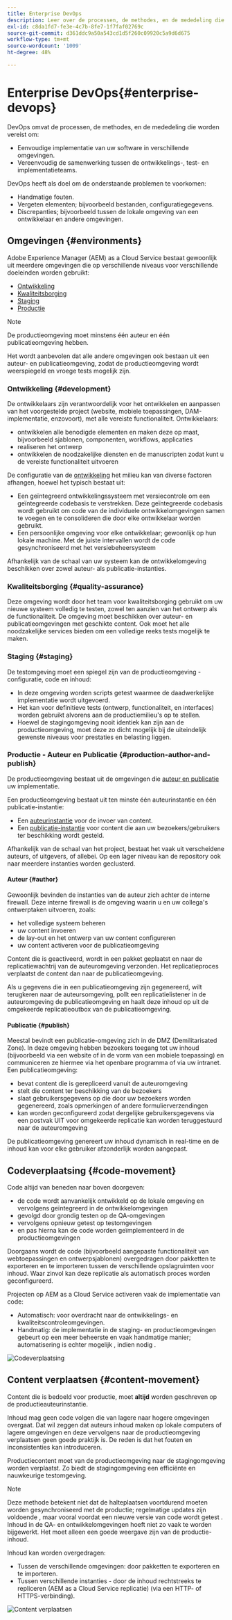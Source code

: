 ```yaml
---
title: Enterprise DevOps
description: Leer over de processen, de methodes, en de mededeling die worden vereist om plaatsing te verlichten en samenwerking te vereenvoudigen.
exl-id: c8da1fd7-fe3e-4c7b-8fe7-1f7faf02769c
source-git-commit: d361ddc9a50a543cd1d5f260c09920c5a9d6d675
workflow-type: tm+mt
source-wordcount: '1009'
ht-degree: 48%

---
```


# Enterprise DevOps{#enterprise-devops}

DevOps omvat de processen, de methodes, en de mededeling die worden vereist om:

* Eenvoudige implementatie van uw software in verschillende omgevingen.
* Vereenvoudig de samenwerking tussen de ontwikkelings-, test- en implementatieteams.

DevOps heeft als doel om de onderstaande problemen te voorkomen:

* Handmatige fouten.
* Vergeten elementen; bijvoorbeeld bestanden, configuratiegegevens.
* Discrepanties; bijvoorbeeld tussen de lokale omgeving van een ontwikkelaar en andere omgevingen.

## Omgevingen {#environments}

Adobe Experience Manager (AEM) as a Cloud Service bestaat gewoonlijk uit meerdere omgevingen die op verschillende niveaus voor verschillende doeleinden worden gebruikt:

* [Ontwikkeling](#development)
* [Kwaliteitsborging](#quality-assurance)
* [Staging](#staging)
* [Productie](#production-author-and-publish)

>[!NOTE]
>
>De productieomgeving moet minstens één auteur en één publicatieomgeving hebben.
>
>Het wordt aanbevolen dat alle andere omgevingen ook bestaan uit een auteur- en publicatieomgeving, zodat de productieomgeving wordt weerspiegeld en vroege tests mogelijk zijn.

### Ontwikkeling {#development}

De ontwikkelaars zijn verantwoordelijk voor het ontwikkelen en aanpassen van het voorgestelde project (website, mobiele toepassingen, DAM-implementatie, enzovoort), met alle vereiste functionaliteit. Ontwikkelaars:

* ontwikkelen alle benodigde elementen en maken deze op maat, bijvoorbeeld sjablonen, componenten, workflows, applicaties
* realiseren het ontwerp
* ontwikkelen de noodzakelijke diensten en de manuscripten zodat kunt u de vereiste functionaliteit uitvoeren

De configuratie van de [ontwikkeling](/help/implementing/developing/introduction/development-guidelines.md) het milieu kan van diverse factoren afhangen, hoewel het typisch bestaat uit:

* Een geïntegreerd ontwikkelingssysteem met versiecontrole om een geïntegreerde codebasis te verstrekken. Deze geïntegreerde codebasis wordt gebruikt om code van de individuele ontwikkelomgevingen samen te voegen en te consolideren die door elke ontwikkelaar worden gebruikt.
* Een persoonlijke omgeving voor elke ontwikkelaar; gewoonlijk op hun lokale machine. Met de juiste intervallen wordt de code gesynchroniseerd met het versiebeheersysteem

Afhankelijk van de schaal van uw systeem kan de ontwikkelomgeving beschikken over zowel auteur- als publicatie-instanties.

### Kwaliteitsborging {#quality-assurance}

Deze omgeving wordt door het team voor kwaliteitsborging gebruikt om uw nieuwe systeem volledig te testen, zowel ten aanzien van het ontwerp als de functionaliteit. De omgeving moet beschikken over auteur- en publicatieomgevingen met geschikte content. Ook moet het alle noodzakelijke services bieden om een volledige reeks tests mogelijk te maken.

### Staging {#staging}

De testomgeving moet een spiegel zijn van de productieomgeving - configuratie, code en inhoud:

* In deze omgeving worden scripts getest waarmee de daadwerkelijke implementatie wordt uitgevoerd.
* Het kan voor definitieve tests (ontwerp, functionaliteit, en interfaces) worden gebruikt alvorens aan de productiemilieu&#39;s op te stellen.
* Hoewel de stagingomgeving nooit identiek kan zijn aan de productieomgeving, moet deze zo dicht mogelijk bij de uiteindelijk gewenste niveaus voor prestaties en belasting liggen.

### Productie - Auteur en Publicatie {#production-author-and-publish}

De productieomgeving bestaat uit de omgevingen die [auteur en publicatie](/help/sites-cloud/authoring/getting-started/concepts.md) uw implementatie.

Een productieomgeving bestaat uit ten minste één auteurinstantie en één publicatie-instantie:

* Een [auteurinstantie](#author) voor de invoer van content.
* Een [publicatie-instantie](#publish) voor content die aan uw bezoekers/gebruikers ter beschikking wordt gesteld.

Afhankelijk van de schaal van het project, bestaat het vaak uit verscheidene auteurs, of uitgevers, of allebei. Op een lager niveau kan de repository ook naar meerdere instanties worden geclusterd.

#### Auteur {#author}

Gewoonlijk bevinden de instanties van de auteur zich achter de interne firewall. Deze interne firewall is de omgeving waarin u en uw collega&#39;s ontwerptaken uitvoeren, zoals:

* het volledige systeem beheren
* uw content invoeren
* de lay-out en het ontwerp van uw content configureren
* uw content activeren voor de publicatieomgeving

Content die is geactiveerd, wordt in een pakket geplaatst en naar de replicatiewachtrij van de auteuromgeving verzonden. Het replicatieproces verplaatst de content dan naar de publicatieomgeving.

Als u gegevens die in een publicatieomgeving zijn gegenereerd, wilt terugkeren naar de auteursomgeving, pollt een replicatielistener in de auteuromgeving de publicatieomgeving en haalt deze inhoud op uit de omgekeerde replicatieoutbox van de publicatieomgeving.

#### Publicatie {#publish}

Meestal bevindt een publicatie-omgeving zich in de DMZ (Demilitarisated Zone). In deze omgeving hebben bezoekers toegang tot uw inhoud (bijvoorbeeld via een website of in de vorm van een mobiele toepassing) en communiceren ze hiermee via het openbare programma of via uw intranet. Een publicatieomgeving:

* bevat content die is gerepliceerd vanuit de auteuromgeving
* stelt die content ter beschikking van de bezoekers
* slaat gebruikersgegevens op die door uw bezoekers worden gegenereerd, zoals opmerkingen of andere formulierverzendingen
* kan worden geconfigureerd zodat dergelijke gebruikersgegevens via een postvak UIT voor omgekeerde replicatie kan worden teruggestuurd naar de auteuromgeving

De publicatieomgeving genereert uw inhoud dynamisch in real-time en de inhoud kan voor elke gebruiker afzonderlijk worden aangepast.

## Codeverplaatsing {#code-movement}

Code altijd van beneden naar boven doorgeven:

* de code wordt aanvankelijk ontwikkeld op de lokale omgeving en vervolgens geïntegreerd in de ontwikkelomgevingen
* gevolgd door grondig testen op de QA-omgevingen
* vervolgens opnieuw getest op testomgevingen
* en pas hierna kan de code worden geïmplementeerd in de productieomgevingen

Doorgaans wordt de code (bijvoorbeeld aangepaste functionaliteit van webtoepassingen en ontwerpsjablonen) overgedragen door pakketten te exporteren en te importeren tussen de verschillende opslagruimten voor inhoud. Waar zinvol kan deze replicatie als automatisch proces worden geconfigureerd.

Projecten op AEM as a Cloud Service activeren vaak de implementatie van code:

* Automatisch: voor overdracht naar de ontwikkelings- en kwaliteitscontroleomgevingen.
* Handmatig: de implementatie in de staging- en productieomgevingen gebeurt op een meer beheerste en vaak handmatige manier; automatisering is echter mogelijk , indien nodig .

![Codeverplaatsing](assets/code-movement.png)

## Content verplaatsen {#content-movement}

Content die is bedoeld voor productie, moet **altijd** worden geschreven op de productieauteurinstantie.

Inhoud mag geen code volgen die van lagere naar hogere omgevingen overgaat. Dat wil zeggen dat auteurs inhoud maken op lokale computers of lagere omgevingen en deze vervolgens naar de productieomgeving verplaatsen geen goede praktijk is. De reden is dat het fouten en inconsistenties kan introduceren.

Productiecontent moet van de productieomgeving naar de stagingomgeving worden verplaatst. Zo biedt de stagingomgeving een efficiënte en nauwkeurige testomgeving.

>[!NOTE]
>
>Deze methode betekent niet dat de halteplaatsen voortdurend moeten worden gesynchroniseerd met de productie; regelmatige updates zijn voldoende , maar vooral voordat een nieuwe versie van code wordt getest . Inhoud in de QA- en ontwikkelomgevingen hoeft niet zo vaak te worden bijgewerkt. Het moet alleen een goede weergave zijn van de productie-inhoud.

Inhoud kan worden overgedragen:

* Tussen de verschillende omgevingen: door pakketten te exporteren en te importeren.
* Tussen verschillende instanties - door de inhoud rechtstreeks te repliceren (AEM as a Cloud Service replicatie) (via een HTTP- of HTTPS-verbinding).

![Content verplaatsen](assets/content-movement.png)
